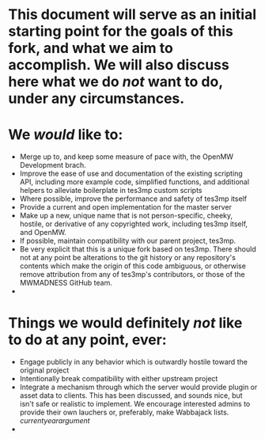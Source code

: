 # This document will serve as an initial starting point for the goals of this fork, and what we aim to accomplish. We will also discuss here what we do *not* want to do, under any circumstances. #


#  We *would* like to: #
   * Merge up to, and keep some measure of pace with, the OpenMW Development brach.
   * Improve the ease of use and documentation of the existing scripting API, including more example code, simplified functions, and additional helpers to alleviate boilerplate in tes3mp custom scripts
   * Where possible, improve the performance and safety of tes3mp itself
   * Provide a current and open implementation for the master server
   * Make up a new, unique name that is not person-specific, cheeky, hostile, or derivative of any copyrighted work, including tes3mp itself, and OpenMW.
   * If possible, maintain compatibility with our parent project, tes3mp.
   * Be very explicit that this is a unique fork based on tes3mp. There should not at any point be alterations to the git history or any repository's contents which make the origin of this code ambiguous, or otherwise remove attribution from any of tes3mp's contributors, or those of the MWMADNESS GitHub team.
   * 

# Things we would definitely *not* like to do at any point, ever: #
  * Engage publicly in any behavior which is outwardly hostile toward the original project
  * Intentionally break compatibility with either upstream project
  * Integrate a mechanism through which the server would provide plugin or asset data to clients.
    This has been discussed, and sounds nice, but isn't safe or realistic to implement. 
    We encourage interested admins to provide their own lauchers or, preferably, make Wabbajack lists. *currentyearargument*
  * 